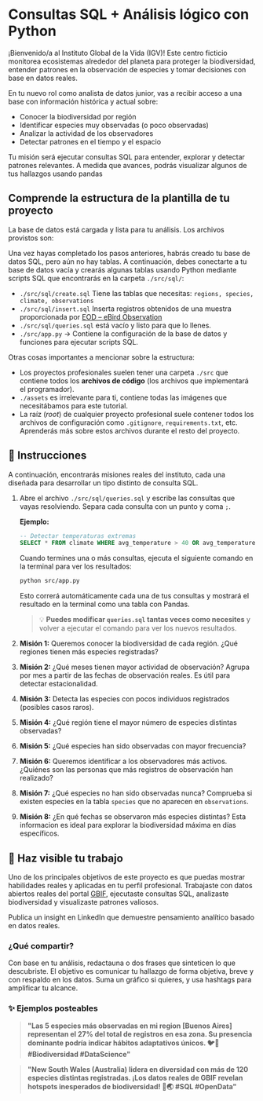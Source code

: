 # Consultas SQL + Análisis lógico con Python

¡Bienvenido/a al Instituto Global de la Vida (IGV)! Este centro ficticio monitorea ecosistemas alrededor del planeta para proteger la biodiversidad, entender patrones en la observación de especies y tomar decisiones con base en datos reales.

En tu nuevo rol como analista de datos junior, vas a recibir acceso a una base con información histórica y actual sobre:

- Conocer la biodiversidad por región
- Identificar especies muy observadas (o poco observadas)
- Analizar la actividad de los observadores
- Detectar patrones en el tiempo y el espacio

Tu misión será ejecutar consultas SQL para entender, explorar y detectar patrones relevantes. A medida que avances, podrás visualizar algunos de tus hallazgos usando pandas


## Comprende la estructura de la plantilla de tu proyecto

La base de datos está cargada y lista para tu análisis. Los archivos provistos son:

Una vez hayas completado los pasos anteriores, habrás creado tu base de datos SQL, pero aún no hay tablas. A continuación, debes conectarte a tu base de datos vacía y crearás algunas tablas usando Python mediante scripts SQL que encontrarás en la carpeta `./src/sql/`:

- `./src/sql/create.sql` Tiene las tablas que necesitas: `regions, species, climate, observations`
- `./src/sql/insert.sql` Inserta registros obtenidos de una muestra proporcionada por [EOD – eBird Observation](https://www.gbif.org/occurrence)
- `./src/sql/queries.sql` está vacío y listo para que lo llenes.
- `./src/app.py` → Contiene la configuración de la base de datos y funciones para ejecutar scripts SQL.

Otras cosas importantes a mencionar sobre la estructura:

- Los proyectos profesionales suelen tener una carpeta `./src` que contiene todos los **archivos de código** (los archivos que implementará el programador).
- `./assets` es irrelevante para ti, contiene todas las imágenes que necesitábamos para este tutorial.
- La raíz (*root*) de cualquier proyecto profesional suele contener todos los archivos de configuración como `.gitignore`, `requirements.txt`, etc. Aprenderás más sobre estos archivos durante el resto del proyecto.


## 📝 Instrucciones

A continuación, encontrarás misiones reales del instituto, cada una diseñada para desarrollar un tipo distinto de consulta SQL.

1. Abre el archivo `./src/sql/queries.sql` y escribe las consultas que vayas resolviendo. Separa cada consulta con un punto y coma `;`.

    **Ejemplo:**
    ```sql
    -- Detectar temperaturas extremas
    SELECT * FROM climate WHERE avg_temperature > 40 OR avg_temperature < -10;
    ```

    Cuando termines una o más consultas, ejecuta el siguiente comando en la terminal para ver los resultados:

    ```bash
    python src/app.py
    ```

    Esto correrá automáticamente cada una de tus consultas y mostrará el resultado en la terminal como una tabla con Pandas.

    > 💡 **Puedes modificar `queries.sql` tantas veces como necesites** y volver a ejecutar el comando para ver los nuevos resultados.


2. **Misión 1:** Queremos conocer la biodiversidad de cada región. ¿Qué regiones tienen más especies registradas?

3. **Misión 2:** ¿Qué meses tienen mayor actividad de observación? Agrupa por mes a partir de las fechas de observación reales. Es útil para detectar estacionalidad.

4. **Misión 3:** Detecta las especies con pocos individuos registrados (posibles casos raros).

5. **Misión 4:** ¿Qué región tiene el mayor número de especies distintas observadas?

6. **Misión 5:** ¿Qué especies han sido observadas con mayor frecuencia?
7. **Misión 6:** Queremos identificar a los observadores más activos. ¿Quiénes son las personas que más registros de observación han realizado?
8. **Misión 7:** ¿Qué especies no han sido observadas nunca? Comprueba si existen especies en la tabla `species` que no aparecen en `observations`.
9. **Misión 8:** ¿En qué fechas se observaron más especies distintas? Esta informacion es ideal para explorar la biodiversidad máxima en días específicos.


## 🚀 Haz visible tu trabajo

Uno de los principales objetivos de este proyecto es que puedas mostrar habilidades reales y aplicadas en tu perfil profesional. Trabajaste con datos abiertos reales del portal [GBIF](https://www.gbif.org/), ejecutaste consultas SQL, analizaste biodiversidad y visualizaste patrones valiosos.

Publica un insight en LinkedIn que demuestre pensamiento analítico basado en datos reales.

### ¿Qué compartir?
Con base en tu análisis, redactauna o dos frases que sinteticen lo que descubriste. El objetivo es comunicar tu hallazgo de forma objetiva, breve y con respaldo en los datos. Suma un gráfico si quieres, y usa hashtags para amplificar tu alcance.

### ✨ Ejemplos posteables

> **"Las 5 especies más observadas en mi region [Buenos Aires] representan el 27% del total de registros en esa zona. Su presencia dominante podría indicar hábitos adaptativos únicos. 🐦📍 #Biodiversidad #DataScience"**

> **"New South Wales (Australia) lidera en diversidad con más de 120 especies distintas registradas. ¡Los datos reales de GBIF revelan hotspots inesperados de biodiversidad! 🌿🌏 #SQL #OpenData"**







